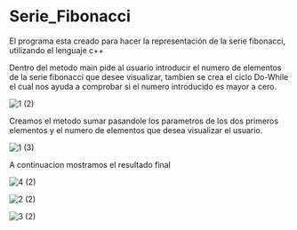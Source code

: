 # Serie_Fibonacci
El programa esta creado para hacer la representación de la serie fibonacci, utilizando el lenguaje c++

Dentro del metodo main pide al usuario introducir el numero de elementos de la serie fibonacci que desee visualizar, tambien se crea el ciclo Do-While el cual nos ayuda a 
comprobar si el numero introducido es mayor a cero.

![1 (2)](https://user-images.githubusercontent.com/71079322/94578805-c073b080-023d-11eb-8853-59cb2c57ea59.png)

Creamos el metodo sumar pasandole los parametros de los dos primeros elementos y el numero de elementos que desea visualizar el usuario. 

![1 (3)](https://user-images.githubusercontent.com/71079322/94579617-a5557080-023e-11eb-96d7-002441587e95.png)

A continuacion mostramos el resultado final 

![4 (2)](https://user-images.githubusercontent.com/71079322/94581768-0ed67e80-0241-11eb-9ca9-51b615c4c747.png)

![2 (2)](https://user-images.githubusercontent.com/71079322/94580244-4e03d000-023f-11eb-9c55-f1a8eb6d7863.png)

![3 (2)](https://user-images.githubusercontent.com/71079322/94581120-501a5e80-0240-11eb-8bef-da12e1b8ffe5.png)




